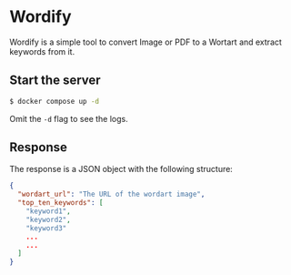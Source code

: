 # Wordify

Wordify is a simple tool to convert Image or PDF to a Wortart and extract keywords from it.


## Start the server

```bash
$ docker compose up -d
```
Omit the `-d` flag to see the logs.

## Response

The response is a JSON object with the following structure:

```json
{
  "wordart_url": "The URL of the wordart image",
  "top_ten_keywords": [
    "keyword1",
    "keyword2",
    "keyword3"
    ...
    ...
  ]
}
```
